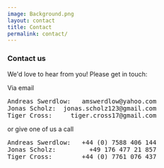 ```yaml
---
image: Background.png
layout: contact
title: Contact
permalink: contact/
---
```


### Contact us

We'd love to hear from you! Please get in touch:

Via email
<pre>Andreas Swerdlow:   amswerdlow@yahoo.com
Jonas Scholz:  jonas.scholz123@gmail.com  
Tiger Cross:     tiger.cross17@gmail.com </pre>

or give one of us a call
<pre>Andreas Swerdlow:   +44 (0) 7588 406 144
Jonas Scholz:         +49 176 477 21 857
Tiger Cross:        +44 (0) 7761 076 437</pre>
